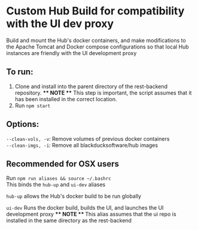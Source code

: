 # Custom Hub Build for compatibility with the UI dev proxy
Build and mount the Hub's docker containers, and make modifications to the Apache Tomcat and Docker compose configurations so that local Hub instances are friendly with the UI development proxy

## To run:
1. Clone and install into the parent directory of the rest-backend repository. <b>** NOTE **</b> This step is important, the script assumes that it has been installed in the correct location.
2. Run ```npm start```

## Options:
```--clean-vols, -v```: Remove volumes of previous docker containers
<br>```--clean-imgs, -i```: Remove all blackducksoftware/hub images

## Recommended for OSX users
Run ```npm run aliases && source ~/.bashrc```
<br> This binds the `hub-up` and `ui-dev` aliases

`hub-up` allows the Hub's docker build to be run globally

`ui-dev` Runs the docker build, builds the UI, and launches the UI development proxy <b> ** NOTE ** </b> This alias assumes that the ui repo is installed in the same directory as the rest-backend
